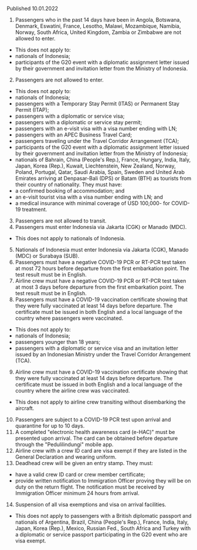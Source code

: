 Published 10.01.2022
1. Passengers who in the past 14 days have been in Angola, Botswana, Denmark, Eswatini, France, Lesotho, Malawi, Mozambique, Namibia, Norway, South Africa, United Kingdom, Zambia or Zimbabwe are not allowed to enter.
- This does not apply to:
- nationals of Indonesia;
- participants of the G20 event with a diplomatic assignment letter issued by their government and invitation letter from the Ministry of Indonesia.
2. Passengers are not allowed to enter.
- This does not apply to:
- nationals of Indonesia;
- passengers with a Temporary Stay Permit (ITAS) or Permanent Stay Permit (ITAP);
- passengers with a diplomatic or service visa;
- passengers with a diplomatic or service stay permit;
- passengers with an e-visit visa with a visa number ending with LN;
- passengers with an APEC Business Travel Card;
- passengers traveling under the Travel Corridor Arrangement (TCA);
- participants of the G20 event with a diplomatic assignment letter issued by their government and invitation letter from the Ministry of Indonesia;
- nationals of Bahrain, China (People's Rep.), France, Hungary, India, Italy, Japan, Korea (Rep.), Kuwait, Liechtenstein, New Zealand, Norway, Poland, Portugal, Qatar, Saudi Arabia, Spain, Sweden and United Arab Emirates arriving at Denpasar-Bali (DPS) or Batam (BTH) as tourists from their country of nationality. They must have:
- a confirmed booking of accommodation; and
- an e-visit tourist visa with a visa number ending with LN; and
- a medical insurance with minimal coverage of USD 100,000- for COVID-19 treatment.
3. Passengers are not allowed to transit.
4. Passengers must enter Indonesia via Jakarta (CGK) or Manado (MDC).
- This does not apply to nationals of Indonesia.
5. Nationals of Indonesia must enter Indonesia via Jakarta (CGK), Manado (MDC) or Surabaya (SUB).
6. Passengers must have a negative COVID-19 PCR or RT-PCR test taken at most 72 hours before departure from the first embarkation point. The test result must be in English.
7. Airline crew must have a negative COVID-19 PCR or RT-PCR test taken at most 3 days before departure from the first embarkation point. The test result must be in English.
8. Passengers must have a COVID-19 vaccination certificate showing that they were fully vaccinated at least 14 days before departure. The certificate must be issued in both English and a local language of the country where passengers were vaccinated.
- This does not apply to:
- nationals of Indonesia;
- passengers younger than 18 years;
- passengers with a diplomatic or service visa and an invitation letter issued by an Indonesian Ministry under the Travel Corridor Arrangement (TCA).
9. Airline crew must have a COVID-19 vaccination certificate showing that they were fully vaccinated at least 14 days before departure. The certificate must be issued in both English and a local language of the country where the airline crew was vaccinated.
- This does not apply to airline crew transiting without disembarking the aircraft.
10. Passengers are subject to a COVID-19 PCR test upon arrival and quarantine for up to 10 days.
11. A completed "electronic health awareness card (e-HAC)" must be presented upon arrival. The card can be obtained before departure through the "Pedulilindungi" mobile app.
12. Airline crew with a crew ID card are visa exempt if they are listed in the General Declaration and wearing uniform.
13. Deadhead crew will be given an entry stamp. They must:
- have a valid crew ID card or crew member certificate;
- provide written notification to Immigration Officer proving they will be on duty on the return flight. The notification must be received by Immigration Officer minimum 24 hours from arrival.
14. Suspension of all visa exemptions and visa on arrival facilities.
- This does not apply to passengers with a British diplomatic passport and nationals of Argentina, Brazil, China (People's Rep.), France, India, Italy, Japan, Korea (Rep.), Mexico, Russian Fed., South Africa and Turkey with a diplomatic or service passport participating in the G20 event who are visa exempt.